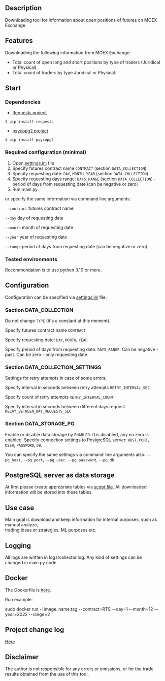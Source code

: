 ## Description
Downloading tool for information about open positions of futures on MOEX Exchange. 

## Features
Downloading the following information from MOEX Exchange:
- Total count of open long and short positions by type of traders (Juridical or Physical).  
- Total count of traders by type Juridical or Physical.

## Start
### Dependencies
- [Requests project](https://pypi.org/project/requests/)
<!-- termynal -->
```
$ pip install requests
```
- [psycopg2 project](https://pypi.org/project/psycopg2/)
<!-- termynal -->
```
$ pip install psycopg2
```

### Required configuration (minimal)
1. Open [settings.ini](settings.ini) file
2. Specify futures contract name `CONTRACT` (section `DATA_COLLECTION`)
3. Specify requesting date: `DAY`, `MONTH`, `YEAR` (section `DATA_COLLECTION`)
4. Specify requesting days range: `DAYS_RANGE` (section `DATA_COLLECTION`) - 
period of days from requesting date (can be negative or zero)
5. Run main.py

or specify the same information via command line arguments:

`--contract` futures contract name

`--day` day of requesting date

`--month` month of requesting date

`--year` year of requesting date

`--range` period of days from requesting date (can be negative or zero)

### Tested environments
Recommendation is to use python 3.10 or more. 

## Configuration
Configuration can be specified via [settings.ini](settings.ini) file.
### Section DATA_COLLECTION
Do not change `TYPE` (it's a constant at this moment).  

Specify futures contract name `CONTRACT` 

Specify requesting date: `DAY`, `MONTH`, `YEAR`

Specify period of days from requesting date: `DAYS_RANGE`. Can be negative - past. Can be zero - only requesting date. 

### Section DATA_COLLECTION_SETTINGS
Settings for retry attempts in case of some errors.

Specify interval in seconds between retry attempts `RETRY_INTERVAL_SEC` 

Specify count of retry attempts `RETRY_INTERVAL_COUNT`

Specify interval in seconds between different days request `DELAY_BETWEEN_DAY_REQUESTS_SEC`

### Section DATA_STORAGE_PG
Enable or disable data storage by `ENABLED`. 0 is disabled, any no zero is enabled. 
Specify connection settings to PostgreSQL server: `HOST`, `PORT`, `USER`, `PASSWORD`, `DB`.


You can specify the same settings via command line arguments also:
`--pg_host`, `--pg_port`, `--pg_user`, `--pg_password`, `--pg_db`

## PostgreSQL server as data storage
At first please create appropriate tables via [script file](create_tables.sql).
All downloaded information will be stored into these tables.

## Use case
Main goal is download and keep information for internal purposes, such as manual analyze,  
trading ideas or strategies, ML purposes etc.

## Logging
All logs are written in logs/collector.log.
Any kind of settings can be changed in main.py code

## Docker
The Dockerfile is [here](Dockerfile).

Run example: 

sudo docker run -i image_name:tag --contract=RTS --day=1 --month=12 --year=2022 --range=2 


## Project change log
[Here](CHANGELOG.md)

## Disclaimer
The author is not responsible for any errors or omissions, or for the trade results obtained from the use of this tool. 
